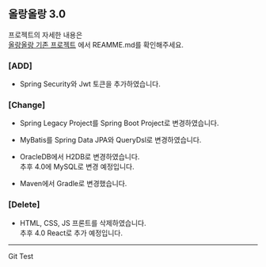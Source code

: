 ## 올랑올랑 3.0

프로젝트의 자세한 내용은  
[올랑올랑 기존 프로젝트](https://github.com/koeunju/TourProject.git)
에서 REAMME.md를 확인해주세요.

### [ADD]
- Spring Security와 Jwt 토큰을 추가하였습니다.

### [Change] 
- Spring Legacy Project를 Spring Boot Project로 변경하였습니다.
- MyBatis를 Spring Data JPA와 QueryDsl로 변경하였습니다.
- OracleDB에서 H2DB로 변경하였습니다.   
  추후 4.0에 MySQL로 변경 예정입니다.
    
- Maven에서 Gradle로 변경했습니다.
  
### [Delete] 
- HTML, CSS, JS 프론트를 삭제하였습니다.   
추후 4.0 React로 추가 예정입니다.


----
Git Test